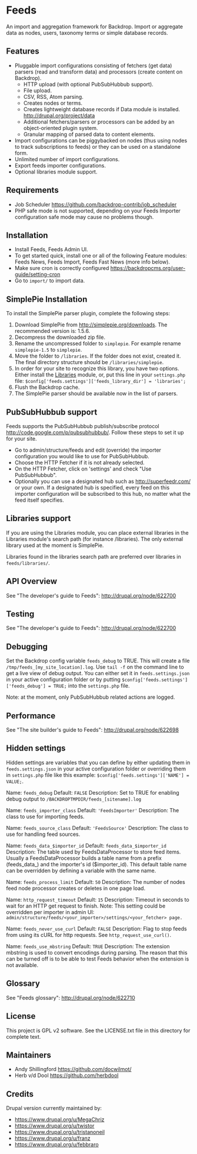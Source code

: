 Feeds
=====

An import and aggregation framework for Backdrop. Import or aggregate data as nodes, users, taxonomy terms or simple database records.

Features
--------

* Pluggable import configurations consisting of fetchers (get data) parsers (read and transform data) and processors (create content on Backdrop).
  * HTTP upload (with optional PubSubHubbub support).
  * File upload.
  * CSV, RSS, Atom parsing.
  * Creates nodes or terms.
  * Creates lightweight database records if Data module is installed. <http://drupal.org/project/data>
  * Additional fetchers/parsers or processors can be added by an object-oriented plugin system.
  * Granular mapping of parsed data to content elements.
* Import configurations can be piggybacked on nodes (thus using nodes to track subscriptions to feeds) or they can be used on a standalone form.
* Unlimited number of import configurations.
* Export feeds importer configurations.
* Optional libraries module support.

Requirements
------------

* Job Scheduler <https://github.com/backdrop-contrib/job_scheduler>
* PHP safe mode is not supported, depending on your Feeds Importer configuration safe mode may cause no problems though.

Installation
------------

* Install Feeds, Feeds Admin UI.
* To get started quick, install one or all of the following Feature modules: Feeds News, Feeds Import, Feeds Fast News (more info below).
* Make sure cron is correctly configured <https://backdropcms.org/user-guide/setting-cron>
* Go to `import/` to import data.

SimplePie Installation
----------------------

To install the SimplePie parser plugin, complete the following steps:

  1. Download SimplePie from <http://simplepie.org/downloads>. The recommended version is: 1.5.6.
  2. Decompress the downloaded zip file.
  3. Rename the uncompressed folder to `simplepie`. For example rename `simplepie-1.5` to `simplepie`.
  4. Move the folder to `/libraries`. If the folder does not exist, created it. The final directory structure should be `/libraries/simplepie`.
  5. In order for your site to recognize this library, you have two options. Either install the [Libraries](https://backdropcms.org/project/libraries) module, or,
     put this line in your `settings.php` file: `$config['feeds.settings']['feeds_library_dir'] = 'libraries';`
  6. Flush the Backdrop cache.
  7. The SimplePie parser should be available now in the list of parsers.

PubSubHubbub support
--------------------

Feeds supports the PubSubHubbub publish/subscribe protocol <http://code.google.com/p/pubsubhubbub/>. Follow these steps to set it up for your site.

* Go to admin/structure/feeds and edit (override) the importer configuration you would like to use for PubSubHubbub.
* Choose the HTTP Fetcher if it is not already selected.
* On the HTTP Fetcher, click on 'settings' and check "Use PubSubHubbub".
* Optionally you can use a designated hub such as <http://superfeedr.com/> or your own. If a designated hub is specified, every feed on this importer configuration will be subscribed to this hub, no matter what the feed itself specifies.

Libraries support
-----------------

If you are using the Libraries module, you can place external libraries in the Libraries module's search path (for instance /libraries). The only external library used at the moment is SimplePie.

Libraries found in the libraries search path are preferred over libraries in `feeds/libraries/`.

API Overview
------------

See "The developer's guide to Feeds": <http://drupal.org/node/622700>

Testing
-------

See "The developer's guide to Feeds": <http://drupal.org/node/622700>

Debugging
---------

Set the Backdrop config variable `feeds_debug` to TRUE. This will create a file `/tmp/feeds_[my_site_location].log`. Use `tail -f` on the command line to get a live view of debug output. You can either set it in `feeds.settings.json` in your active configuration folder or by putting `$config['feeds.settings']['feeds_debug'] = TRUE;` into the `settings.php` file.

Note: at the moment, only PubSubHubbub related actions are logged.

Performance
-----------

See "The site builder's guide to Feeds": <http://drupal.org/node/622698>

Hidden settings
---------------

Hidden settings are variables that you can define by either updating them in `feeds.settings.json` in your active configuration folder or overriding them in `settings.php` file like this example: `$config['feeds.settings']['NAME'] = VALUE;`.

Name:        `feeds_debug`
Default:     `FALSE`
Description: Set to TRUE for enabling debug output to `/BACKDROPTMPDIR/feeds_[sitename].log`

Name:        `feeds_importer_class`
Default:     `'FeedsImporter'`
Description: The class to use for importing feeds.

Name:        `feeds_source_class`
Default:     `'FeedsSource'`
Description: The class to use for handling feed sources.

Name:        `feeds_data_$importer_id`
Default:     `feeds_data_$importer_id`
Description: The table used by FeedsDataProcessor to store feed items. Usually a FeedsDataProcessor builds a table name from a prefix (feeds_data_) and the importer's id ($importer_id). This default table name can be overridden by defining a variable with the same name.

Name:        `feeds_process_limit`
Default:     `50`
Description: The number of nodes feed node processor creates or deletes in one page load.

Name:        `http_request_timeout`
Default:     `15`
Description: Timeout in seconds to wait for an HTTP get request to finish.
Note:        This setting could be overridden per importer in admin UI: `admin/structure/feeds/<your_importer>/settings/<your_fetcher> page.`

Name:        `feeds_never_use_curl`
Default:     `FALSE`
Description: Flag to stop feeds from using its cURL for http requests. See `http_request_use_curl()`.

Name:        `feeds_use_mbstring`
Default:     `TRUE`
Description: The extension mbstring is used to convert encodings during parsing. The reason that this can be turned off is to be able to test Feeds behavior when the extension is not available.

Glossary
--------

See "Feeds glossary": <http://drupal.org/node/622710>

License
-------

This project is GPL v2 software. See the LICENSE.txt file in this directory for complete text.

Maintainers
-----------

* Andy Shillingford <https://github.com/docwilmot/>
* Herb v/d Dool <https://github.com/herbdool>

Credits
-------

Drupal version currently maintained by:

* https://www.drupal.org/u/MegaChriz
* https://www.drupal.org/u/twistor
* https://www.drupal.org/u/tristanoneil
* https://www.drupal.org/u/franz
* https://www.drupal.org/u/febbraro
